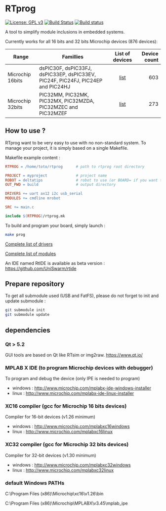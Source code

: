 # RTprog

[![License: GPL v3](https://img.shields.io/badge/License-GPL%20v3-blue.svg)](http://www.gnu.org/licenses/gpl-3.0)
[![Build Status](https://travis-ci.org/UniSwarm/rtprog.svg?branch=master)](https://travis-ci.org/UniSwarm/rtprog)
[![Build status](https://ci.appveyor.com/api/projects/status/li3kw0ygw2381yhk?svg=true)](https://ci.appveyor.com/project/sebcaux/rtprog-vhyfl)

A tool to simplify module inclusions in embedded systems.

Currently works for all 16 bits and 32 bits Microchip devices (876 devices):

|Range|Famillies|List of devices|Device count|
|-----|---------|:-------------:|-----------:|
|Microchip 16bits|dsPIC30F, dsPIC33FJ, dsPIC33EP, dsPIC33EV, PIC24F, PIC24FJ, PIC24EP and PIC24HJ|[list](support/archi/pic16b/README.md)|603|
|Microchip 32bits|PIC32MM, PIC32MK, PIC32MX, PIC32MZDA, PIC32MZEC and PIC32MZEF|[list](support/archi/pic32/README.md)|273|

## How to use ?
RTprog want to be very easy to use with no non-standard system. To manage your
project, it is simply based on a single Makefile.

Makefile example content :

```Makefile
RTPROG = /home/toto/rtprog      # path to rtprog root directory

PROJECT = myproject             # project name
ROBOT = deltatips               # robot to use (or BOARD= if you want to choose only a board)
OUT_PWD = build                 # output directory

DRIVERS += uart ax12 i2c usb_serial
MODULES += cmdline mrobot

SRC += main.c

include $(RTPROG)/rtprog.mk
```

To build and program your board, simply launch :

```bash
make prog
```

[Complete list of drivers](support/driver/README.md)

[Complete list of modules](support/module/README.md)

An IDE named RtIDE is available as beta version : https://github.com/UniSwarm/rtide

## Prepare repository

To get all submodule used (USB and FatFS), please do not forget to init and update submodule :

```bash
git submodule init
git submodule update
```

## dependencies
### Qt > 5.2
GUI tools are based on Qt like RTsim or img2raw. https://www.qt.io/

### MPLAB X IDE (to program Microchip devices with debugger)
To program and debug the device (only IPE is needed to program)

* windows : http://www.microchip.com/mplabx-ide-windows-installer
* linux : http://www.microchip.com/mplabx-ide-linux-installer

### XC16 compiler (gcc for Microchip 16 bits devices)
Compiler for 16-bit devices (v1.26 minimum)

* windows : http://www.microchip.com/mplabxc16windows
* linux : http://www.microchip.com/mplabxc16linux

### XC32 compiler (gcc for Microchip 32 bits devices)
Compiler for 32-bit devices (v1.30 minimum)

* windows : http://www.microchip.com/mplabxc32windows
* linux : http://www.microchip.com/mplabxc32linux

### default Windows PATHs
C:\\Program Files (x86)\\Microchip\\xc16\\v1.26\\bin

C:\\Program Files (x86)\\Microchip\\MPLABX\\v3.45\\mplab_ipe
